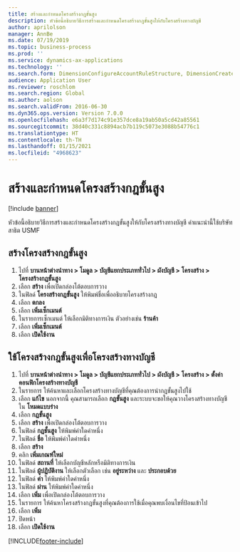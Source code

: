 ```yaml
---
title: สร้างและกำหนดโครงสร้างกฎขั้นสูง
description: หัวข้อนี้อธิบายวิธีการสร้างและกำหนดโครงสร้างกฎขั้นสูงให้กับโครงสร้างทางบัญชี
author: aprilolson
manager: AnnBe
ms.date: 07/19/2019
ms.topic: business-process
ms.prod: ''
ms.service: dynamics-ax-applications
ms.technology: ''
ms.search.form: DimensionConfigureAccountRuleStructure, DimensionCreateAccountRuleStructure, DimensionHierarchyAddLevel, DimensionHierarchyConstraintActivate, DimensionConfigureAccountStructure, DimensionConfigureAccountRule, DimensionCreateAccountRule, DimensionSelectAccountRuleStructure
audience: Application User
ms.reviewer: roschlom
ms.search.region: Global
ms.author: aolson
ms.search.validFrom: 2016-06-30
ms.dyn365.ops.version: Version 7.0.0
ms.openlocfilehash: e6a3f7d174c91e357dce8a19ab50a5cd42a85561
ms.sourcegitcommit: 38d40c331c8894acb7b119c5073e3088b54776c1
ms.translationtype: HT
ms.contentlocale: th-TH
ms.lasthandoff: 01/15/2021
ms.locfileid: "4968623"
---
```

# <a name="create-and-assign-advanced-rule-structures"></a>สร้างและกำหนดโครงสร้างกฎขั้นสูง

[!include [banner](../../includes/banner.md)]

หัวข้อนี้อธิบายวิธีการสร้างและกำหนดโครงสร้างกฎขั้นสูงให้กับโครงสร้างทางบัญชี คำแนะนำนี้ใช้บริษัทสาธิต USMF

## <a name="create-an-advanced-rule-structure"></a>สร้างโครงสร้างกฎขั้นสูง
1. ไปที่ **บานหน้าต่างนำทาง > โมดูล > บัญชีแยกประเภททั่วไป > ผังบัญชี > โครงสร้าง > โครงสร้างกฎขั้นสูง**
2. เลือก **สร้าง** เพื่อเปิดกล่องโต้ตอบการวาง
3. ในฟิลด์ **โครงสร้างกฎขั้นสูง** ให้พิมพ์ชื่อเพื่ออธิบายโครงสร้างกฎ
4. เลือก **ตกลง**
5. เลือก **เพิ่มเซ็กเมนต์**
6. ในรายการเซ็กเมนต์ ให้เลือกมิติทางการเงิน ตัวอย่างเช่น **ร้านค้า**  
7. เลือก **เพิ่มเซ็กเมนต์**
8. เลือก **เปิดใช้งาน**

## <a name="apply-an-advanced-rule-structure-to-an-account-structure"></a>ใช้โครงสร้างกฎขั้นสูงเพื่อโครงสร้างทางบัญชี
1. ไปที่ **บานหน้าต่างนำทาง > โมดูล > บัญชีแยกประเภททั่วไป > ผังบัญชี > โครงสร้าง > ตั้งค่าคอนฟิกโครงสร้างทางบัญชี**
2. ในรายการ ให้ค้นหาและเลือกโครงสร้างทางบัญชีที่คุณต้องการนำกฎขั้นสูงไปใช้
3. เลือก **แก้ไข** นอกจากนี้ คุณสามารถเลือก **กฎขั้นสูง** และระบบจะขอให้คุณวางโครงสร้างทางบัญชีใน **โหมดแบบร่าง**  
4. เลือก **กฎขั้นสูง**
5. เลือก **สร้าง** เพื่อเปิดกล่องโต้ตอบการวาง
6. ในฟิลด์ **กฎชั้นสูง** ให้พิมพ์ค่าใดค่าหนึ่ง
7. ในฟิลด์ **ชื่อ** ให้พิมพ์ค่าใดค่าหนึ่ง
8. เลือก **สร้าง**
9. คลิก **เพิ่มเกณฑ์ใหม่**
10. ในฟิลด์ **สถานที่** ให้เลือกบัญชีหลักหรือมิติทางการเงิน
11. ในฟิลด์ **ผู้ปฏิบัติงาน** ให้เลือกตัวเลือก เช่น **อยู่ระหว่าง** และ **ประกอบด้วย**
12. ในฟิลด์ **ค่า** ให้พิมพ์ค่าใดค่าหนึ่ง
13. ในฟิลด์ **ผ่าน** ให้พิมพ์ค่าใดค่าหนึ่ง
14. เลือก **เพิ่ม** เพื่อเปิดกล่องโต้ตอบการวาง
15. ในรายการ ให้ค้นหาโครงสร้างกฎขั้นสูงที่คุณต้องการใช้เมื่อคุณพบเงื่อนไขที่ป้อนเข้าไป
16. เลือก **เพิ่ม**
17. ปิดหน้า
18. เลือก **เปิดใช้งาน**



[!INCLUDE[footer-include](../../../includes/footer-banner.md)]